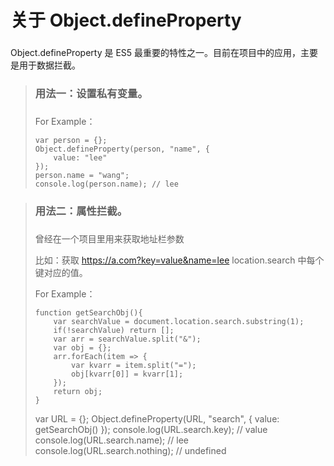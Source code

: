 # 关于 Object.defineProperty

###

Object.defineProperty 是 ES5 最重要的特性之一。目前在项目中的应用，主要是用于数据拦截。

> ### 用法一：设置私有变量。
> 
> ###
> 
> For Example：
> 
>     var person = {};
>     Object.defineProperty(person, "name", {
>         value: "lee"
>     });
>     person.name = "wang";
>     console.log(person.name); // lee
> 


> ### 用法二：属性拦截。
> 
> ###
> 
> 曾经在一个项目里用来获取地址栏参数 
> 
> 比如：获取 https://a.com?key=value&name=lee location.search 中每个键对应的值。
> 
> For Example：
> 
>     function getSearchObj(){
>         var searchValue = document.location.search.substring(1);
>         if(!searchValue) return [];
>         var arr = searchValue.split("&");
>         var obj = {};
>         arr.forEach(item => {
>             var kvarr = item.split("=");
>             obj[kvarr[0]] = kvarr[1];
>         });
>         return obj;
>     }
>
>    var URL = {};
>    Object.defineProperty(URL, "search", {
>        value: getSearchObj()
>    });
>    console.log(URL.search.key);  // value
>    console.log(URL.search.name); // lee
>    console.log(URL.search.nothing); // undefined

